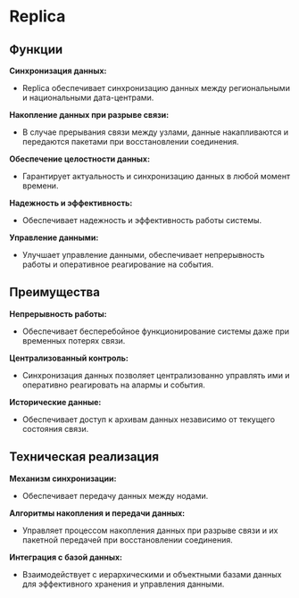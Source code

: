 # Replica

## Функции
<b>Синхронизация данных:</b>
- Replica обеспечивает синхронизацию данных между региональными и национальными дата-центрами.

<b>Накопление данных при разрыве связи:</b>
- В случае прерывания связи между узлами, данные накапливаются и передаются пакетами при восстановлении соединения.

<b>Обеспечение целостности данных:</b>
- Гарантирует актуальность и синхронизацию данных в любой момент времени.

<b>Надежность и эффективность:</b>
- Обеспечивает надежность и эффективность работы системы.

<b>Управление данными:</b>
- Улучшает управление данными, обеспечивает непрерывность работы и оперативное реагирование на события.

## Преимущества
<b>Непрерывность работы:</b>
- Обеспечивает бесперебойное функционирование системы даже при временных потерях связи.

<b>Централизованный контроль:</b>
- Синхронизация данных позволяет централизованно управлять ими и оперативно реагировать на алармы и события.

<b>Исторические данные:</b>
- Обеспечивает доступ к архивам данных независимо от текущего состояния связи.

## Техническая реализация
<b>Механизм синхронизации:</b>
- Обеспечивает передачу данных между нодами.

<b>Алгоритмы накопления и передачи данных:</b>
- Управляет процессом накопления данных при разрыве связи и их пакетной передачей при восстановлении соединения.

<b>Интеграция с базой данных:</b>
- Взаимодействует с иерархическими и объектными базами данных для эффективного хранения и управления данными.